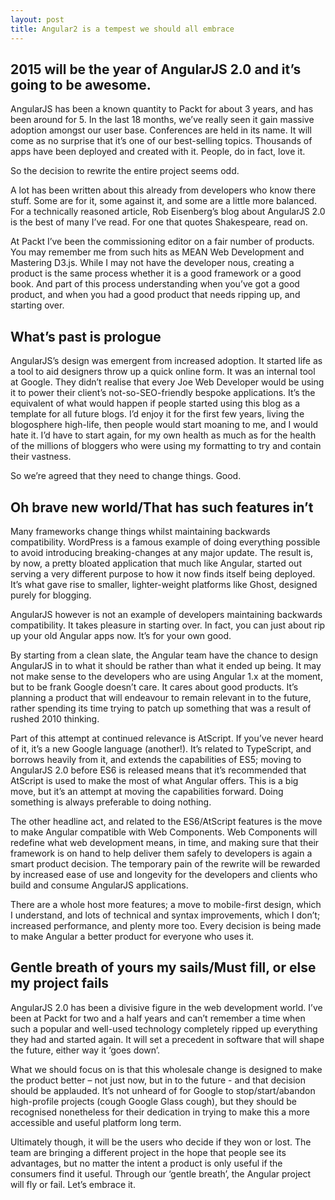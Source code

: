 ```yaml
---
layout: post
title: Angular2 is a tempest we should all embrace
---
```


## 2015 will be the year of AngularJS 2.0 and it’s going to be awesome.
AngularJS has been a known quantity to Packt for about 3 years, and has been around for 5. In the last 18 months, we’ve really seen it gain massive adoption amongst our user base. Conferences are held in its name. It will come as no surprise that it’s one of our best-selling topics. Thousands of apps have been deployed and created with it. People, do in fact, love it.

So the decision to rewrite the entire project seems odd.

A lot has been written about this already from developers who know there stuff. Some are for it, some against it, and some are a little more balanced. For a technically reasoned article, Rob Eisenberg’s blog about AngularJS 2.0 is the best of many I’ve read. For one that quotes Shakespeare, read on.

At Packt I’ve been the commissioning editor on a fair number of products. You may remember me from such hits as MEAN Web Development and Mastering D3.js. While I may not have the developer nous, creating a product is the same process whether it is a good framework or a good book. And part of this process understanding when you’ve got a good product, and when you had a good product that needs ripping up, and starting over.

## What’s past is prologue
AngularJS’s design was emergent from increased adoption. It started life as a tool to aid designers throw up a quick online form. It was an internal tool at Google. They didn’t realise that every Joe Web Developer would be using it to power their client’s not-so-SEO-friendly bespoke applications. It’s the equivalent of what would happen if people started using this blog as a template for all future blogs. I’d enjoy it for the first few years, living the blogosphere high-life, then people would start moaning to me, and I would hate it. I’d have to start again, for my own health as much as for the health of the millions of bloggers who were using my formatting to try and contain their vastness.

So we’re agreed that they need to change things. Good.

## Oh brave new world/That has such features in’t
Many frameworks change things whilst maintaining backwards compatibility. WordPress is a famous example of doing everything possible to avoid introducing breaking-changes at any major update. The result is, by now, a pretty bloated application that much like Angular, started out serving a very different purpose to how it now finds itself being deployed. It’s what gave rise to smaller, lighter-weight platforms like Ghost, designed purely for blogging.

AngularJS however is not an example of developers maintaining backwards compatibility. It takes pleasure in starting over. In fact, you can just about rip up your old Angular apps now. It’s for your own good.

By starting from a clean slate, the Angular team have the chance to design AngularJS in to what it should be rather than what it ended up being. It may not make sense to the developers who are using Angular 1.x at the moment, but to be frank Google doesn’t care. It cares about good products. It’s planning a product that will endeavour to remain relevant in to the future, rather spending its time trying to patch up something that was a result of rushed 2010 thinking.

Part of this attempt at continued relevance is AtScript. If you’ve never heard of it, it’s a new Google language (another!). It’s related to TypeScript, and borrows heavily from it, and extends the capabilities of ES5; moving to AngularJS 2.0 before ES6 is released means that it’s recommended that AtScript is used to make the most of what Angular offers. This is a big move, but it’s an attempt at moving the capabilities forward. Doing something is always preferable to doing nothing.

The other headline act, and related to the ES6/AtScript features is the move to make Angular compatible with Web Components. Web Components will redefine what web development means, in time, and making sure that their framework is on hand to help deliver them safely to developers is again a smart product decision. The temporary pain of the rewrite will be rewarded by increased ease of use and longevity for the developers and clients who build and consume AngularJS applications.

There are a whole host more features; a move to mobile-first design, which I understand, and lots of technical and syntax improvements, which I don’t; increased performance, and plenty more too. Every decision is being made to make Angular a better product for everyone who uses it.

## Gentle breath of yours my sails/Must fill, or else my project fails
AngularJS 2.0 has been a divisive figure in the web development world. I’ve been at Packt for two and a half years and can’t remember a time when such a popular and well-used technology completely ripped up everything they had and started again. It will set a precedent in software that will shape the future, either way it ‘goes down’.

What we should focus on is that this wholesale change is designed to make the product better – not just now, but in to the future - and that decision should be applauded. It’s not unheard of for Google to stop/start/abandon high-profile projects (cough Google Glass cough), but they should be recognised nonetheless for their dedication in trying to make this a more accessible and useful platform long term.

Ultimately though, it will be the users who decide if they won or lost. The team are bringing a different project in the hope that people see its advantages, but no matter the intent a product is only useful if the consumers find it useful. Through our ‘gentle breath’, the Angular project will fly or fail. Let’s embrace it.
